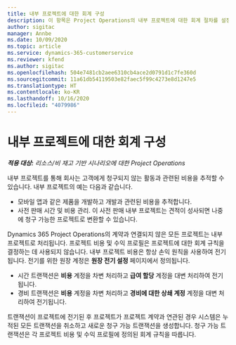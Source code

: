 ```yaml
---
title: 내부 프로젝트에 대한 회계 구성
description: 이 항목은 Project Operations의 내부 프로젝트에 대한 회계 절차를 설정하는 방법에 대한 정보를 제공합니다.
author: sigitac
manager: Annbe
ms.date: 10/09/2020
ms.topic: article
ms.service: dynamics-365-customerservice
ms.reviewer: kfend
ms.author: sigitac
ms.openlocfilehash: 504e7481cb2aee6310cb4ace2d0791d1c7fe360d
ms.sourcegitcommit: 11a61db54119503e82faec5f99c4273e8d1247e5
ms.translationtype: HT
ms.contentlocale: ko-KR
ms.lasthandoff: 10/16/2020
ms.locfileid: "4079986"
---
```

# <a name="configure-accounting-for-internal-projects"></a>내부 프로젝트에 대한 회계 구성

_**적용 대상:** 리소스/비 재고 기반 시나리오에 대한 Project Operations_

내부 프로젝트를 통해 회사는 고객에게 청구되지 않는 활동과 관련된 비용을 추적할 수 있습니다. 내부 프로젝트의 예는 다음과 같습니다.

- 모바일 앱과 같은 제품을 개발하고 개발과 관련된 비용을 추적합니다.
- 사전 판매 시간 및 비용 관리. 이 사전 판매 내부 프로젝트는 견적이 성사되면 나중에 청구 가능한 프로젝트로 변환할 수 있습니다.

Dynamics 365 Project Operations의 계약과 연결되지 않은 모든 프로젝트는 내부 프로젝트로 처리됩니다. 프로젝트 비용 및 수익 프로필은 프로젝트에 대한 회계 규칙을 결정하는 데 사용되지 않습니다. 내부 프로젝트 비용은 항상 손익 원칙을 사용하여 전기됩니다. 전기를 위한 원장 계정은 **원장 전기 설정** 페이지에서 정의됩니다.

- 시간 트랜잭션은 **비용** 계정을 차변 처리하고 **급여 할당** 계정을 대변 처리하여 전기됩니다.
- 경비 트랜잭션은 **비용** 계정을 차변 처리하고 **경비에 대한 상쇄 계정** 계정을 대변 처리하여 전기됩니다.

트랜잭션이 프로젝트에 전기된 후 프로젝트가 프로젝트 계약과 연관된 경우 시스템은 누적된 모든 트랜잭션을 취소하고 새로운 청구 가능 트랜잭션을 생성합니다. 청구 가능 트랜잭션은 각 프로젝트 비용 및 수익 프로필에 정의된 회계 규칙을 따릅니다.


